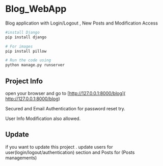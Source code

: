 # Blog_WebApp

Blog application with Login/Logout , New Posts and Modification Access

```bash
#install Django
pip install django

# For images
pip install pillow

# Run the code using
python manage.py runserver
```

## Project Info 


open your browser and go to  [http://127.0.0.1:8000/blog](
http://127.0.0.1:8000/blog)

Secured and Email Authentication for password reset try. 

User Info Modification also allowed.

## Update

if you want to update this project . update users for user(login/logout/authentication) section and Posts for (Posts managements)
